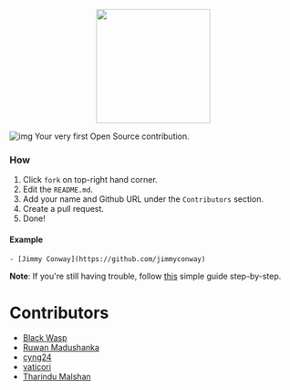 <p align="center">
  <img src="https://imgur.com/87PsYk7.png" width=200 height=200 />
</p>

![img](https://imgur.com/NkrHWML.png)
Your very first Open Source contribution.


### How
1. Click `fork` on top-right hand corner.
2. Edit the `README.md`.
3. Add your name and Github URL under the `Contributors` section.
4. Create a pull request.
5. Done!

#### Example
```text
- [Jimmy Conway](https://github.com/jimmyconway)
```

__Note__: If you're still having trouble, follow [this](https://github.com/myfirstcontribution/myfirstcontribution/wiki/How-to-create-a-pull-request-on-Github) simple guide step-by-step.

# Contributors
- [Black Wasp](https://github.com/bl4ckw4sp)
- [Ruwan Madushanka](https://github.com/roony4)
- [cyng24](https://github.com/cyng24)
- [vaticori](https://github.com/vaticori)
- [Tharindu Malshan](https://github.com/tharindubasnnayaka)
